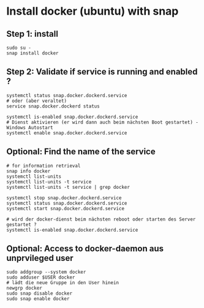 # Install docker (ubuntu) with snap

## Step 1: install 

```
sudo su -
snap install docker
```

## Step 2: Validate if service is running and enabled ? 

```
systemctl status snap.docker.dockerd.service
# oder (aber veraltet) 
service snap.docker.dockerd status

systemctl is-enabled snap.docker.dockerd.service 
# Dienst aktivieren (er wird dann auch beim nächsten Boot gestartet) - Windows Autostart 
systemctl enable snap.docker.dockerd.service 

```

## Optional: Find the name of the service 

```
# for information retrieval 
snap info docker
systemctl list-units
systemctl list-units -t service
systemctl list-units -t service | grep docker
```

```
systemctl stop snap.docker.dockerd.service
systemctl status snap.docker.dockerd.service
systemctl start snap.docker.dockerd.service 

# wird der docker-dienst beim nächsten reboot oder starten des Server gestartet ? 
systemctl is-enabled snap.docker.dockerd.service

```

## Optional: Access to docker-daemon aus unprvileged user 

```
sudo addgroup --system docker
sudo adduser $USER docker
# lädt die neue Gruppe in den User hinein 
newgrp docker
sudo snap disable docker
sudo snap enable docker


```
